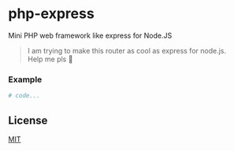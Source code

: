 # php-express
Mini PHP web framework like express for Node.JS

> I am trying to make this router as cool as express for node.js.
> <br>Help me pls 🙏

### Example
```php
# code...
```

## License
[MIT](https://choosealicense.com/licenses/mit/)
